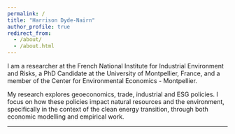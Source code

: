 ```yaml
---
permalink: /
title: "Harrison Dyde-Nairn"
author_profile: true
redirect_from: 
  - /about/
  - /about.html
---
```


I am a researcher at the French National Institute for Industrial Environment and Risks, a PhD Candidate at the University of Montpellier, France, and a member of the Center for Environmental Economics - Montpellier.

My research explores geoeconomics, trade, industrial and ESG policies. I focus on how these policies impact natural resources and the environment, specifically in the context of the clean energy transition, through both economic modelling and empirical work.

------

